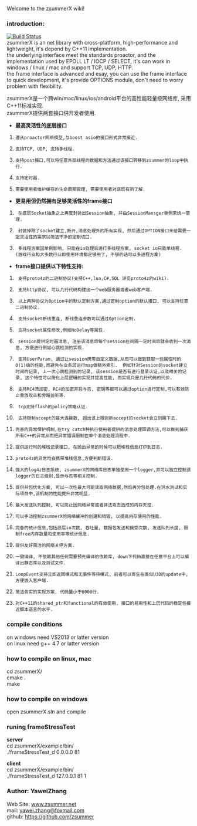 Welcome to the zsummerX wiki!  
  
### introduction:  
[![Build Status](https://travis-ci.org/zsummer/zsummerX.svg?branch=master)](https://travis-ci.org/zsummer/zsummerX)  
zsummerX is an net library with cross-platform, high-performance and lightweight, it's depend by C++11 implementation.    
the underlying interface meet the standards proactor, and the implementation used by EPOLL LT / IOCP / SELECT, it's can work in windows / linux / mac  and support TCP, UDP, HTTP.  
the frame interface is advanced and esay, you can use the frame interface to quick development, it's provide OPTIONS module, don't need to worry problem with flexibility.  
    
  
zsummerX是一个跨win/mac/linux/ios/android平台的高性能轻量级网络库, 采用C++11标准实现.  
zsummerX提供两套接口供开发者使用.  
- **最高灵活性的底层接口**  
1.     遵从proactor网络模型,与boost asio的接口形式非常接近.
2.     支持TCP, UDP, 支持多线程.  
3.     支持post接口,可以将任意外部线程的数据和方法通过该接口转移到zsummer的loop中执行.  
4.     支持定时器.  
5.     需要使用者维护缓存的生命周期管理, 需要使用者对底层有所了解.  
- **更易用但仍然拥有足够灵活性的frame接口**  
1.      在底层Socket抽象之上再度封装出Session抽象, 并由SessionMansger单例来统一管理.  
2.      封装掉除了socket建立,断开,消息处理外的所有实现, 然后通过OPTION接口来给需要一定灵活性的需求以简洁干净的定制切口.    
3.      多线程方案因单例影响, 只能在io处理后进行多线程方案, socket io只能单线程. (游戏行业和大多数行业即使用环境都足够用了, 不够的话可以多进程方案)  
-    **frame接口提供以下特性支持:**  
1.      支持proto4z的二进制协议(支持C++,lua,C#,SQL 详见proto4z的wiki).  
2.      支持http协议, 可以几行代码构建出一个web服务器或者web客户端.    
3.      以上两种协议为Option中的默认定制方案,通过定制option的默认接口, 可以支持任意二进制协议.        
4.      支持socket断线重连, 断线重连参数可以通过Option定制.      
5.      支持socket属性修改,例如NoDelay等属性.  
6.      session提供定时器消息, 注册该消息后每个session在间隔一定时间后就会收到一次消息, 方便进行例如心跳检测的实现.  
7.      支持UserParam, 通过让session携带自定义数据,从而可以做到获取一些属性时的O(1)级的性能,而避免在业务层进行map做额外索引.  例如针对Session的socket建立时间的记录, 上一次心跳检测到的记录, 该session是否有进行登录认证,以及相关的记录, 这个特性可以简化上层逻辑的实现并提高性能, 而实现只是几行代码的代价.   
8.      支持RC4流加密, RC4的加密开启与否, 密钥等都可以通过option进行定制,可以有效防止重放攻击和旁路监听等.     
9.      tcp支持flash的policy策略认证.  
10.      支持限制accept的最大连接数, 超出该上限则新accept的socket会立刻踢下去.  
11.     完善的异常保护机制,在try catch种执行使用者提供的消息处理回调方法,可以做到捕获所有C++的异常从而把异常错误限制在单个消息处理流程中.
12.     提供运行时的堆栈记录接口, 在抛出异常的时候可以把堆栈信息打印到日志.  
13.     proto4z的异常均会携带堆栈信息,方便判断错误.
14.     强大的log4z日志系统, zsummerX的网络库日志单独使用一个logger,并可以独立控制该logger的日志级别,显示与否等相关控制.  
15.     提供并包优化方案, 可以一次性最大可能读取网络数据,然后再分包处理.在洪水测试和实际项目中,该机制的性能提升非常明显.  
16.     最大发送队列控制, 可以防止因网络异常或者非法攻击造成的内存失控.  
17.     可以手动控制zsummerX的网络缓冲的创建和销毁, 以提高内存使用的性能.  
18.     完备的统计信息,包括底层io次数, 吞吐量, 数据包发送和接受次数, 发送队列长度, 限制free内存数量和使用率等统计信息.  
19.     提供友好简洁的网络关停方案.  
20.     一键编译, 不依赖其他任何需要预先编译的依赖库, down下代码直接在任意平台上可以编译出静态库以及测试文件.  
21.     LoopEvent支持立即返回模式和无事件等待模式, 前者可以寄生在类似U3D的update中, 方便嵌入客户端.  
22.     简洁务实的实现方案, 代码量小于6000行.  
23.     对C++11的shared_ptr和functional的有效使用, 接口的易用性和上层代码的稳定性接近脚本语言的水平.   


### compile conditions   
on windows need VS2013 or latter version  
on linux need g++ 4.7 or latter version  
  
### how to compile on linux, mac    
cd zsummerX/  
cmake .  
make  

### how to compile on windows   
open zsummerX.sln and compile  

### runing frameStressTest  
**server**  
cd zsummerX/example/bin/  
./frameStressTest_d 0.0.0.0 81  

**client**  
cd zsummerX/example/bin/   
./frameStressTest_d 127.0.0.1 81 1  

  
### Author: YaweiZhang  
Web Site: www.zsummer.net  
mail: yawei.zhang@foxmail.com  
github: https://github.com/zsummer  
